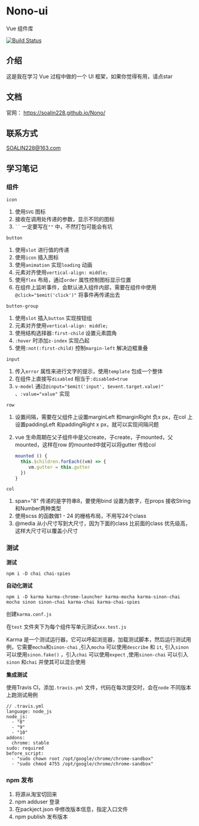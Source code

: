 # Nono-ui
Vue 组件库

[![Build Status](https://travis-ci.org/SOALIN228/Nono.svg?branch=master)](https://travis-ci.org/SOALIN228/Nono)

## 介绍

这是我在学习 Vue 过程中做的一个 UI 框架，如果你觉得有用，请点star

## 文档

官网： https://soalin228.github.io/Nono/

## 联系方式

SOALIN228@163.com

## 学习笔记

### 组件

`icon`

1. 使用`SVG` 图标
2. 接收在调用处传递的参数，显示不同的图标
3. ` `` ` 一定要写在`""` 中，不然打包可能会有坑

`button`

1. 使用`slot` 进行值的传递
2. 使用`icon` 插入图标
3. 使用`animation` 实现`loading` 动画
4. 元素对齐使用`vertical-align: middle;`
5. 使用`flex` 布局，通过`order` 属性控制图标显示位置
6. 在组件上监听事件，会默认进入组件内部，需要在组件中使用`@click="$emit('click')"` 将事件再传递出去

`button-group`

1.  使用`slot`  插入`button` 实现按钮组
2.  元素对齐使用`vertical-align: middle;`
3.  使用结构选择器`:first-child` 设置元素圆角
4.  `:hover` 时添加`z-index` 实现凸起
5.  使用`:not(:first-child)` 控制`margin-left` 解决边框重叠

`input`

1. 传入`error` 属性来进行文字的提示，使用`template` 包成一个整体
2. 在组件上直接写`disabled` 相当于`:disabled=true`
3. `v-model` 通过`@input="$emit('input', $event.target.value)"` 、`:value="value"` 实现

`row`

1. 设置间隔，需要在父组件上设置marginLeft 和marginRight 负x px，在col 上设置paddingLeft 和paddingRight x px，就可以实现间隔问题

2. vue 生命周期在父子组件中是父create，子create，子mounted，父mounted，这样在row 的mounted中就可以将gutter 传给col

   ```js
   mounted () {
     this.$children.forEach((vm) => {
     	vm.gutter = this.gutter
     })
   }
   ```

`col`

1. span="8" 传递的是字符串8，要使用bind 设置为数字，在props 接收String和Number两种类型
2. 使用scss 的函数做1 - 24 的栅格布局，不用写24个class
3. @media 从小尺寸写到大尺寸，因为下面的class 比前面的class 优先级高，这样大尺寸可以覆盖小尺寸

### 测试

**测试**

`npm i -D chai chai-spies`

**自动化测试**

`npm i -D karma karma-chrome-launcher karma-mocha karma-sinon-chai mocha sinon sinon-chai karma-chai karma-chai-spies`

创建`karma.conf.js`

在`test` 文件夹下为每个组件写单元测试`xxx.test.js`

Karma 是一个测试运行器，它可以呼起浏览器，加载测试脚本，然后运行测试用例，它需要`mocha`和`sinon-chai` ,引入`mocha` 可以使用`describe` 和 `it`, 引入`sinon` 可以使用`sinon.fake()` ，引入`chai` 可以使用`expect` ,使用`sinon-chai` 可以引入`sinon` 和`chai` 并使其可以混合使用

**集成测试**

使用Travis CI，添加`.travis.yml` 文件，代码在每次提交时，会在`node` 不同版本上跑测试用例

```
// .travis.yml
language: node_js
node_js:
  - "8"
  - "9"
  - "10"
addons:
  chrome: stable
sudo: required
before_script:
  - "sudo chown root /opt/google/chrome/chrome-sandbox"
  - "sudo chmod 4755 /opt/google/chrome/chrome-sandbox"
```

### npm 发布

1. 将源从淘宝切回来
2. npm adduser 登录
3. 在packject.json 中修改版本信息，指定入口文件
4. npm publish 发布版本
